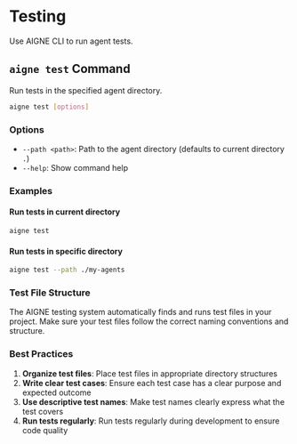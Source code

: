 # Testing

Use AIGNE CLI to run agent tests.

## `aigne test` Command

Run tests in the specified agent directory.

```bash
aigne test [options]
```

### Options

* `--path <path>`: Path to the agent directory (defaults to current directory `.`)
* `--help`: Show command help

### Examples

#### Run tests in current directory

```bash
aigne test
```

#### Run tests in specific directory

```bash
aigne test --path ./my-agents
```

### Test File Structure

The AIGNE testing system automatically finds and runs test files in your project. Make sure your test files follow the correct naming conventions and structure.

### Best Practices

1. **Organize test files**: Place test files in appropriate directory structures
2. **Write clear test cases**: Ensure each test case has a clear purpose and expected outcome
3. **Use descriptive test names**: Make test names clearly express what the test covers
4. **Run tests regularly**: Run tests regularly during development to ensure code quality
